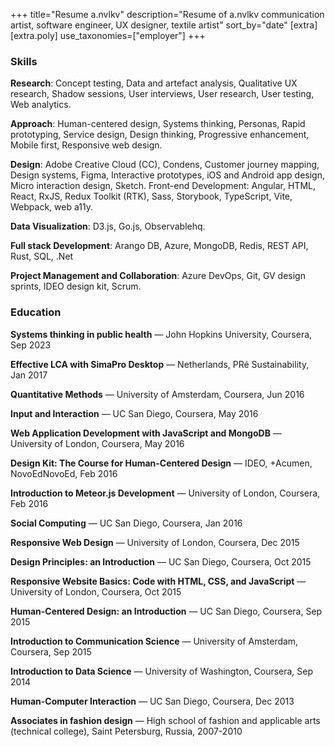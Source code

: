 +++
title="Resume a.nvlkv"
description="Resume of a.nvlkv communication artist, software engineer, UX designer, textile artist"
sort_by="date"
[extra]
[extra.poly]
use_taxonomies=["employer"]
+++

### Skills

<article>

**Research**: Concept testing, Data and artefact analysis, Qualitative UX research, Shadow sessions, User interviews, User research, User testing, Web analytics.

**Approach**: Human-centered design, Systems thinking, Personas, Rapid prototyping, Service design, Design thinking, Progressive enhancement, Mobile first, Responsive web design.

**Design**: Adobe Creative Cloud (CC), Condens, Customer journey mapping, Design systems, Figma, Interactive prototypes, iOS and Android app design, Micro interaction design, Sketch.
Front-end Development: Angular, HTML, React, RxJS, Redux Toolkit (RTK), Sass, Storybook, TypeScript, Vite, Webpack, web a11y.

**Data Visualization**: D3.js, Go.js, Observablehq.

**Full stack Development**: Arango DB, Azure, MongoDB, Redis, REST API, Rust, SQL, .Net 

**Project Management and Collaboration**: Azure DevOps, Git, GV design sprints, IDEO design kit, Scrum.

</article>

### Education

<article>

**Systems thinking in public health** — John Hopkins University, Coursera, Sep 2023

**Effective LCA with SimaPro Desktop** — Netherlands, PRé Sustainability, Jan 2017

**Quantitative Methods** — University of Amsterdam, Coursera, Jun 2016

**Input and Interaction** — UC San Diego, Coursera, May 2016

**Web Application Development with JavaScript and MongoDB** — University of London, Coursera, May 2016

**Design Kit: The Course for Human-Centered Design** — IDEO, +Acumen, NovoEdNovoEd, Feb 2016

**Introduction to Meteor.js Development** — University of London, Coursera, Feb 2016

**Social Computing** — UC San Diego, Coursera, Jan 2016

**Responsive Web Design** — University of London, Coursera, Dec 2015

**Design Principles: an Introduction** — UC San Diego, Coursera, Oct 2015

**Responsive Website Basics: Code with HTML, CSS, and JavaScript** — University of London, Coursera, Oct 2015

**Human-Centered Design: an Introduction** — UC San Diego, Coursera, Sep 2015

**Introduction to Communication Science** — University of Amsterdam, Coursera, Sep 2015

**Introduction to Data Science** — University of Washington, Coursera, Sep 2014

**Human-Computer Interaction** — UC San Diego, Coursera, Dec 2013

**Associates in fashion design** — High school of fashion and applicable arts (technical college), Saint Petersburg, Russia, 2007-2010

</article>
